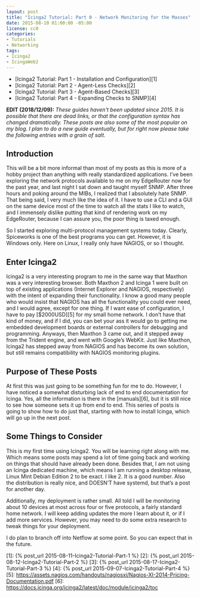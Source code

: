```yaml
---
layout: post
title: "Icinga2 Tutorial: Part 0 - Network Monitoring for the Masses"
date: 2015-08-10 01:00:00 -05:00
license: cc0
categories:
- Tutorials
- Networking
tags:
- Icinga2
- IcingaWeb2
---
```

* [Icinga2 Tutorial: Part 1 - Installation and Configuration][1]
* [Icinga2 Tutorial: Part 2 - Agent-Less Checks][2]
* [Icinga2 Tutorial: Part 3 - Agent-Based Checks][3]
* [Icinga2 Tutorial: Part 4 - Expanding Checks to SNMP][4]

__EDIT (2018/12/09):__ _These guides haven't been updated since 2015. It is
possible that there are dead links, or that the configuration syntax has changed
dramatically. These posts are also some of the most popular on my blog. I plan
to do a new guide eventually, but for right now please take the following
entries with a grain of salt._

## Introduction ##
This will be a bit more informal than most of my posts as this is more of a
hobby project than anything with really standardized applications. I’ve been
exploring the network protocols available to me on my EdgeRouter now for the
past year, and last night I sat down and taught myself SNMP. After three
hours and poking around the MIBs, I realized that I absolutely hate SNMP.
That being said, I very much like the idea of it. I have to use a CLI and
a GUI on the same device most of the time to watch all the stats I like to
watch, and I immensely dislike putting that kind of rendering work on my
EdgeRouter, because I can assure you, the poor thing is taxed enough.

So I started exploring multi-protocol management systems today. Clearly,
Spiceworks is one of the best programs you can get. However, it is Windows
only. Here on Linux, I really only have NAGIOS, or so I thought.

## Enter Icinga2 ##
Icinga2 is a very interesting program to me in the same way that Maxthon
was a very interesting browser. Both Maxthon 2 and Icinga 1 were built on top
of existing applications (Internet Explorer and NAGIOS, respectively) with the
intent of expanding their functionality. I know a good many people who would
insist that NAGIOS has all the functionality you could ever need, and I would
agree, except for one thing. If I want ease of configuration, I have to pay
[$2000USD][5] for my small home network. I don’t have that kind of money, and
if I did, you can bet your ass it would go to getting me embedded development
boards or external controllers for debugging and programming. Anyways, then
Maxthon 3 came out, and it stepped away from the Trident engine, and went with
Google’s WebKit. Just like Maxthon, Icinga2 has stepped away from NAGIOS and has
become its own solution, but still remains compatibility with NAGIOS monitoring
plugins.

## Purpose of These Posts ##
At first this was just going to be something fun for me to do. However, I have
noticed a somewhat disturbing lack of end to end documentation for Icinga.
Yes, all the information is there in the [manuals][6], but it is still nice to
see how someone sets it up from end to end. This series of posts is going to
show how to do just that, starting with how to install Icinga, which will go up
in the next post.

## Some Things to Consider ##
This is my first time using Icinga2. You will be learning right along with me.
Which means some posts may spend a lot of time going back and working on things
that should have already been done. Besides that, I am not using an Icinga
dedicated machine, which means I am running a desktop release, Linux Mint
Debian Edition 2 to be exact. I like 2. It is a good number. Also the
distribution is really nice, and DOESN’T have systemd, but
that’s a post for another day.

Additionally, my deployment is rather small. All told I will be monitoring
about 10 devices at most across four or five protocols, a fairly standard home
network. I will keep adding updates the more I learn about it, or if I add more
services. However, you may need to do some extra research to tweak things for
your deployment.

I do plan to branch off into Netflow at some point. So you can expect
that in the future.

[1]:  {% post_url 2015-08-11-Icinga2-Tutorial-Part-1 %}
[2]:  {% post_url 2015-08-12-Icinga2-Tutorial-Part-2 %}
[3]:  {% post_url 2015-08-17-Icinga2-Tutorial-Part-3 %}
[4]:  {% post_url 2015-09-07-Icinga2-Tutorial-Part-4 %}
[5]: https://assets.nagios.com/handouts/nagiosxi/Nagios-XI-2014-Pricing-Documentation.pdf
[6]: https://docs.icinga.org/icinga2/latest/doc/module/icinga2/toc
